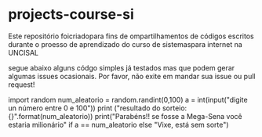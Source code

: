 # projects-course-si
 Este repositório foicriadopara fins de ompartilhamentos de códigos escritos durante o  proesso de aprendizado do curso de sistemaspara internet na UNCISAL

segue abaixo  alguns códgo  simples já testados mas que podem gerar algumas issues ocasionais. Por favor, não exite em mandar sua issue ou  pull request!

import random
num_aleatorio = random.randint(0,100)
a = int(input("digite un número entre 0 e 100"))
print ("resultado do sorteio: {}".format(num_aleatorio))
print("Parabéns!! se fosse a Mega-Sena você estaria milionário" if a == num_aleatorio else "Vixe, está sem sorte")
